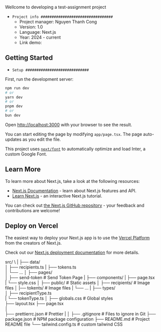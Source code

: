Wellcome to developing a test-assignment project

- `Project info #################################`
  - Project manager: Nguyen Thanh Cong
  - Version: 1.0
  - Language: Next.js
  - Year: 2024 - current
  - Link demo:

## Getting Started

- `Setup #############################`

First, run the development server:

```bash
npm run dev
# or
yarn dev
# or
pnpm dev
# or
bun dev
```

Open [http://localhost:3000](http://localhost:3000) with your browser to see the result.

You can start editing the page by modifying `app/page.tsx`. The page auto-updates as you edit the file.

This project uses [`next/font`](https://nextjs.org/docs/basic-features/font-optimization) to automatically optimize and load Inter, a custom Google Font.

## Learn More

To learn more about Next.js, take a look at the following resources:

- [Next.js Documentation](https://nextjs.org/docs) - learn about Next.js features and API.
- [Learn Next.js](https://nextjs.org/learn) - an interactive Next.js tutorial.

You can check out [the Next.js GitHub repository](https://github.com/vercel/next.js/) - your feedback and contributions are welcome!

## Deploy on Vercel

The easiest way to deploy your Next.js app is to use the [Vercel Platform](https://vercel.com/new?utm_medium=default-template&filter=next.js&utm_source=create-next-app&utm_campaign=create-next-app-readme) from the creators of Next.js.

Check out our [Next.js deployment documentation](https://nextjs.org/docs/deployment) for more details.

src/ \\
|
├── data/  
│ ├── recipients.ts
| ├── tokens.ts  
│ └── ...
│
├── pages/  
│ ├── send-token # Send Token Page
| ├── components/
| ├── page.tsx  
| └── style.css
│
├── public/ # Static assets
│ ├── recipients/ # Image files
│ |── tokents/ # Image files
| └── ...
|
├── types/  
│ ├── recipientType.ts  
| └── tokenType.ts
│
├── globals.css # Global styles  
├── layout.tsx
├── page.tsx  
│  
├── prettierrc.json # Prettier
|
│
├── .gitignore # Files to ignore in Git
├── package.json # NPM package configuration
├── README.md # Project README file
└── tailwind.config.ts # custom tailwind CSS
